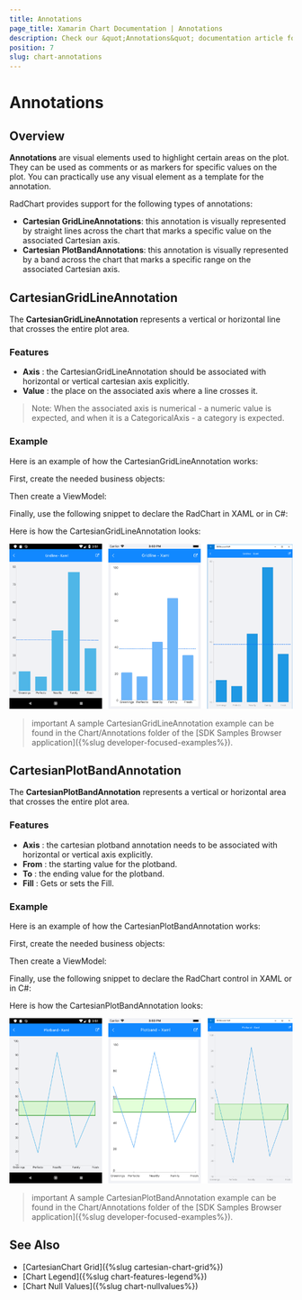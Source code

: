```yaml
---
title: Annotations
page_title: Xamarin Chart Documentation | Annotations
description: Check our &quot;Annotations&quot; documentation article for Telerik Chart for Xamarin control.
position: 7
slug: chart-annotations
---
```


# Annotations 

## Overview

**Annotations** are visual elements used to highlight certain areas on the plot. They can be used as comments or as markers for specific values on the plot. You can practically use any visual element as a template for the annotation.

RadChart provides support for the following types of annotations:

- **Cartesian GridLineAnnotations**: this annotation is visually represented by straight lines across the chart that marks a specific value on the associated Cartesian axis.
- **Cartesian PlotBandAnnotations**: this annotation is visually represented by a band across the chart that marks a specific range on the associated Cartesian axis.

## CartesianGridLineAnnotation

The **CartesianGridLineAnnotation** represents a vertical or horizontal line that crosses the entire plot area.

### Features

- **Axis** : the CartesianGridLineAnnotation should be associated with horizontal or vertical cartesian axis explicitly.
- **Value** : the place on the associated axis where a line crosses it.

> Note: When the associated axis is numerical - a numeric value is expected, and when it is a CategoricalAxis - a category is expected. 

### Example

Here is an example of how the CartesianGridLineAnnotation works:

First, create the needed business objects:

<snippet id='categorical-data-model'/>

Then create a ViewModel:

<snippet id='chart-annotations-grid-line-view-model'/>

Finally, use the following snippet to declare the RadChart in XAML or in C#:

<snippet id='chart-annotations-gridline-xaml'/>
<snippet id='chart-annotations-gridline-csharp'/>

Here is how the CartesianGridLineAnnotation looks:

![Annotations](images/chart-annotations-grid-line-examples.png)

>important A sample CartesianGridLineAnnotation example can be found in the Chart/Annotations folder of the [SDK Samples Browser application]({%slug developer-focused-examples%}).

## CartesianPlotBandAnnotation

The **CartesianPlotBandAnnotation** represents a vertical or horizontal area that crosses the entire plot area.  

### Features

- **Axis** : the cartesian plotband annotation needs to be associated with horizontal or vertical axis explicitly.
- **From** : the starting value for the plotband.
- **To** : the ending value for the plotband.
- **Fill** :  Gets or sets the Fill. 

### Example

Here is an example of how the CartesianPlotBandAnnotation works:

First, create the needed business objects:

<snippet id='categorical-data-model'/>

Then create a ViewModel:

<snippet id='chart-annotations-plot-band-view-model'/>

Finally, use the following snippet to declare the RadChart control in XAML or in C#:

<snippet id='chart-annotations-plotband-xaml'/>
<snippet id='chart-annotations-plotband-csharp'/>

Here is how the CartesianPlotBandAnnotation looks:

![Annotations](images/chart-annotations-plot-band-example.png)

>important A sample CartesianPlotBandAnnotation example can be found in the Chart/Annotations folder of the [SDK Samples Browser application]({%slug developer-focused-examples%}).

## See Also

- [CartesianChart Grid]({%slug cartesian-chart-grid%})
- [Chart Legend]({%slug chart-features-legend%})
- [Chart Null Values]({%slug chart-nullvalues%})
